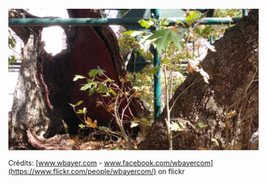 ![Gaël](/images/2021-12-11.jpg)

Crédits: [www.wbayer.com - www.facebook.com/wbayercom](https://www.flickr.com/people/wbayercom/) on flickr